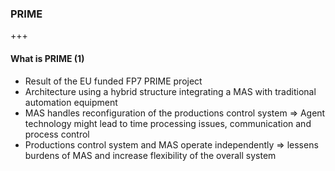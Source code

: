 ### PRIME

+++
#### What is PRIME (1)
* Result of the EU funded FP7 PRIME project
* Architecture using a hybrid structure integrating a MAS with traditional automation equipment
* MAS handles reconfiguration of the productions control system
  => Agent technology might lead to time processing issues, communication and process control
* Productions control system and MAS operate independently
  => lessens burdens of MAS and increase flexibility of the overall system
